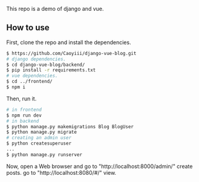 This repo is a demo of django and vue.

## How to use

First, clone the repo and install the dependencies.

```bash
$ https://github.com/Caoyiii/django-vue-blog.git
# django dependencies.
$ cd django-vue-blog/backend/
$ pip install -r requirements.txt
# vue dependencies.
$ cd ../frontend/
$ npm i
```
Then, run it.
```bash
# in frontend
$ npm run dev
# in backend
$ python manage.py makemigrations Blog BlogUser
$ python manage.py migrate
# creating an admin user
$ python createsuperuser
...
$ python manage.py runserver
```

Now, open a Web browser and go to "http://localhost:8000/admin/" create posts.
go to "http://localhost:8080/#/" view.
